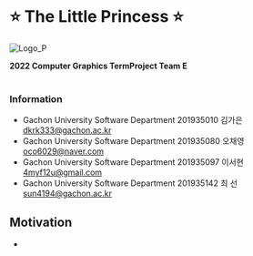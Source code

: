 # ⭐ **The Little Princess** ⭐
![Logo_P](https://user-images.githubusercontent.com/96913056/200159252-8bb3c856-6298-4f31-9d42-e80818206d54.png)

**2022 Computer Graphics TermProject Team E**<br><br>

### Information
* Gachon University Software Department 201935010 김가은 dkrk333@gachon.ac.kr <br>
* Gachon University Software Department 201935080 오채영 oco6029@naver.com <br>
* Gachon University Software Department 201935097 이서현 4myf12u@gmail.com <br>
* Gachon University Software Department 201935142 최  선 sun4194@gachon.ac.kr <br>

## Motivation
* 
